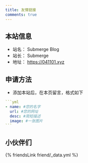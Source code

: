 ```yaml
---
title: 友情链接
comments: true
---
```


## 本站信息
- 站名： Submerge Blog
- 站长： Submerge
- 地址： https://041101.xyz

## 申请方法
- 添加本站后，在本页留言，格式如下

~~~yml
```yml
- name: #您的名字
  url: #您的网址
  desc: #简短描述
  image: #一张图片
```
~~~

## 小伙伴们
{% friendsLink friend/_data.yml %}

